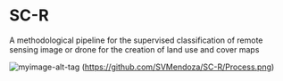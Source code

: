 # SC-R
 A methodological pipeline for the supervised classification of remote sensing image or drone for the creation of land use and cover maps

![myimage-alt-tag](../master/SC-R/Process.png)
(https://github.com/SVMendoza/SC-R/Process.png)
